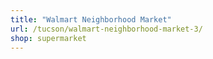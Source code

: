 ```yaml
---
title: "Walmart Neighborhood Market"
url: /tucson/walmart-neighborhood-market-3/
shop: supermarket
---
```

